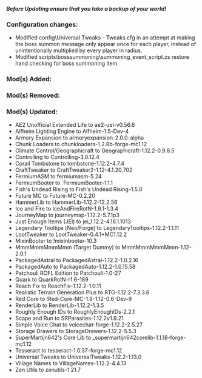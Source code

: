 ***Before Updating ensure that you take a backup of your world!***

### **__Configuration changes:__**
* Modified config\Universal Tweaks - Tweaks.cfg in an attempt at making the boss summon message only appear once for each player, instead of unintentionally multiplied by every player in radius.
* Modified scripts\bosssummoning\summoning_event_script.zs restore hand checking for boss summoning item.

### **__Mod(s) Added:__**

### **__Mod(s) Removed:__**

### **__Mod(s) Updated:__**
* AE2 Unofficial Extended Life to ae2-uel-v0.56.6
* Alfheim Lighting Engine to Alfheim-1.5-Dev-4
* Armory Expansion to armoryexpansion-2.0.0-alpha
* Chunk Loaders to chunkloaders-1.2.8b-forge-mc1.12
* Climate Control/Geographicraft to Geographicraft-1.12.2-0.9.8.5
* Controlling to Controlling-3.0.12.4
* Corail Tombstone to tombstone-1.12.2-4.7.4
* CraftTweaker to CraftTweaker2-1.12-4.1.20.702
* FermiumASM to fermiumasm-5.24
* FermiumBooter to `FermiumBooter-1.1.1
* Fish's Undead Rising to Fish's Undead Rising-1.5.0
* Future MC to Future-MC-0.2.20
* HammerLib to HammerLib-1.12.2-12.2.56
* Ice and Fire to IceAndFireRotN-1.9.1-1.3.4
* JourneyMap to journeymap-1.12.2-5.7.1p3
* Just Enough Items (JEI) to jei_1.12.2-4.16.1.1013
* Legendary Tooltips [Neo/Forge] to LegendaryTooltips-1.12.2-1.1.11
* LootTweaker to LootTweaker-0.4.1+MC1.12.2
* MixinBooter to !mixinbooter-10.3
* MmmMmmMmmMmm (Target Dummy) to MmmMmmMmmMmm-1.12-2.0.1
* PackagedAstral to PackagedAstral-1.12.2-1.0.2.16
* PackagedAuto to PackagedAuto-1.12.2-1.0.15.58
* Patchouli ROFL Edition to Patchouli-1.0-27
* Quark to QuarkRotN-r1.6-189
* Reach Fix to ReachFix-1.12.2-1.0.11
* Realistic Terrain Generation Plus to RTG-1.12.2-7.3.3.6
* Red Core to !Red-Core-MC-1.8-1.12-0.6-Dev-9
* RenderLib to RenderLib-1.12.2-1.3.5
* Roughly Enough IDs to RoughlyEnoughIDs-2.2.1
* Scape and Run to SRParasites-1.12.2v1.9.21
* Simple Voice Chat to voicechat-forge-1.12.2-2.5.27
* Storage Drawers to StorageDrawers-1.12.2-5.5.3
* SuperMartijn642's Core Lib to _supermartijn642corelib-1.1.18-forge-mc1.12
* Tesseract to tesseract-1.0.37-forge-mc1.12
* Universal Tweaks to UniversalTweaks-1.12.2-1.13.0
* Village Names to VillageNames-1.12.2-4.4.13
* Zen Utils to zenutils-1.21.7
